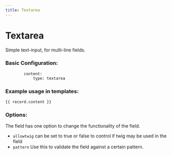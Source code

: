 ```yaml
---
title: Textarea
---
```

Textarea
=========

Simple text-input, for multi-line fields.

### Basic Configuration:

```
        content:
            type: textarea
```

### Example usage in templates:

```
{{ record.content }}
```

### Options:

The field has one option to change the functionality of the field.

* `allowtwig` can be set to true or false to control if twig may be used in the
  field
* `pattern` Use this to validate the field against a certain pattern.
